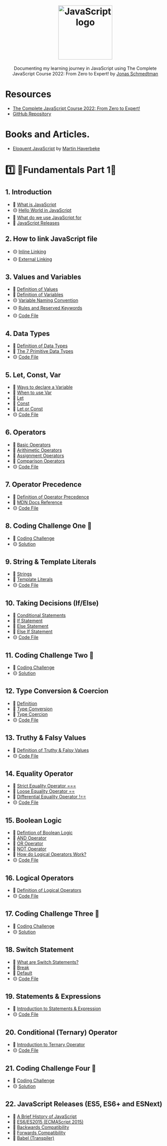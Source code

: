 <h1 align="center">
 <img src="https://user-images.githubusercontent.com/62628408/167905373-02d9fa6c-e4a0-4023-9e51-6c8bcf98a085.png" width="170px" alt="JavaScript logo">
  
</h1>

<p align="center">Documenting my learning journey in JavaScript using The Complete JavaScript Course 2022: From Zero to Expert! by <a href="https://github.com/jonasschmedtmann">Jonas Schmedtman</a></p>

# Resources

- <a href="https://www.udemy.com/course/the-complete-javascript-course/">The Complete JavaScript Course 2022: From Zero to Expert!</a>
- <a href="https://github.com/jonasschmedtmann/complete-javascript-course">GitHub Repository</a>

# Books and Articles.

- <a href="https://eloquentjavascript.net/">Eloquent JavaScript</a> by <a href="https://twitter.com/MarijnJH?ref_src=twsrc%5Egoogle%7Ctwcamp%5Eserp%7Ctwgr%5Eauthor">Martin Haverbeke</a>

# 1️⃣ 🔸Fundamentals Part 1🔸

## 1. Introduction

- 📄 [What is JavaScript](https://github.com/Mount-Blanc/Learn-JavaScript/tree/main/01-Fundamentals-Part-1/00_introduction#what-is-javascript)
- 🟡 [Hello World in JavaScript](https://github.com/Mount-Blanc/Learn-JavaScript/blob/main/01-Fundamentals-Part-1/01_hello_world/Hello_world.js)
- 📄 [What do we use JavaScript for](https://github.com/Mount-Blanc/Learn-JavaScript/tree/main/01-Fundamentals-Part-1/01_hello_world#what-do-we-use-javascript-for)
- 📄 [JavaScript Releases](https://github.com/Mount-Blanc/Learn-JavaScript/tree/main/01-Fundamentals-Part-1/01_hello_world#javascript-releases)

## 2. How to link JavaScript file

- 🟡 [Inline Linking](https://github.com/Mount-Blanc/Learn-JavaScript/tree/main/01-Fundamentals-Part-1/02_javascript_linking#inline-linking)
- 🟡 [External Linking](https://github.com/Mount-Blanc/Learn-JavaScript/tree/main/01-Fundamentals-Part-1/02_javascript_linking#external-linking)

## 3. Values and Variables

- 📄 [Definition of Values](https://github.com/Mount-Blanc/Learn-JavaScript/tree/main/01-Fundamentals-Part-1/03_values_variables#values-and-variables)
- 📄 [Definition of Variables](https://github.com/Mount-Blanc/Learn-JavaScript/tree/main/01-Fundamentals-Part-1/03_values_variables#what-is-a-variable)
- 🟡 [Variable Naming Convention](https://github.com/Mount-Blanc/Learn-JavaScript/tree/main/01-Fundamentals-Part-1/03_values_variables#variable-naming-conventions)
- 🟡 [Rules and Reserved Keywords](https://github.com/Mount-Blanc/Learn-JavaScript/tree/main/01-Fundamentals-Part-1/03_values_variables#rules-in-naming-variables)
- 🟡 [Code File](https://github.com/Mount-Blanc/Learn-JavaScript/blob/main/01-Fundamentals-Part-1/03_values_variables/script.js)

## 4. Data Types

- 📄 [Definition of Data Types](https://github.com/Mount-Blanc/Learn-JavaScript/tree/main/01-Fundamentals-Part-1/04_data_types#data-types)
- 📄 [The 7 Primitive Data Types](https://github.com/Mount-Blanc/Learn-JavaScript/tree/main/01-Fundamentals-Part-1/04_data_types#the-7-primitive-data-types)
- 🟡 [Code File](https://github.com/Mount-Blanc/Learn-JavaScript/blob/main/01-Fundamentals-Part-1/04_data_types/script.js)

## 5. Let, Const, Var

- 📄 [Ways to declare a Variable](https://github.com/Mount-Blanc/Learn-JavaScript/tree/main/01-Fundamentals-Part-1/05_let_const_var#9-let-const-var)
- 📄 [When to use Var](https://github.com/Mount-Blanc/Learn-JavaScript/tree/main/01-Fundamentals-Part-1/05_let_const_var#when-to-use-javascript-var)
- 📄 [Let](https://github.com/Mount-Blanc/Learn-JavaScript/tree/main/01-Fundamentals-Part-1/05_let_const_var#let)
- 📄 [Const](https://github.com/Mount-Blanc/Learn-JavaScript/tree/main/01-Fundamentals-Part-1/05_let_const_var#const)
- 📄 [Let or Const](https://github.com/Mount-Blanc/Learn-JavaScript/tree/main/01-Fundamentals-Part-1/05_let_const_var#let-or-const)
- 🟡 [Code File](https://github.com/Mount-Blanc/Learn-JavaScript/blob/main/01-Fundamentals-Part-1/05_let_const_var/script.js)

## 6. Operators

- 📄 [Basic Operators](https://github.com/Mount-Blanc/Learn-JavaScript/tree/main/01-Fundamentals-Part-1/06_basic_operators#10-basic-operators)
- 📄 [Arithimetic Operators](https://github.com/Mount-Blanc/Learn-JavaScript/tree/main/01-Fundamentals-Part-1/06_basic_operators#arithimetic-operators)
- 📄 [Assignment Operators](https://github.com/Mount-Blanc/Learn-JavaScript/tree/main/01-Fundamentals-Part-1/06_basic_operators#assignment-operator)
- 📄 [Comparison Operators](https://github.com/Mount-Blanc/Learn-JavaScript/tree/main/01-Fundamentals-Part-1/06_basic_operators#comparison-operators)
- 🟡 [Code File](https://github.com/Mount-Blanc/Learn-JavaScript/blob/main/01-Fundamentals-Part-1/06_basic_operators/script.js)

## 7. Operator Precedence

- 📄 [Definition of Operator Precedence](https://github.com/Mount-Blanc/Learn-JavaScript/tree/main/01-Fundamentals-Part-1/07_operator_precedence#11-operator-precedence)
- 🔗 [MDN Docs Reference](https://developer.mozilla.org/en-US/docs/Web/JavaScript/Reference/Operators/Operator_Precedence#table)
- 🟡 [Code File](https://github.com/Mount-Blanc/Learn-JavaScript/blob/main/01-Fundamentals-Part-1/07_operator_precedence/script.js)

## 8. Coding Challenge One 🎉

- 📄 [Coding Challenge](https://github.com/Mount-Blanc/Learn-JavaScript/tree/main/01-Fundamentals-Part-1/08_coding_challenge_1#-coding-challenge-1)
- 🟡 [Solution](https://github.com/Mount-Blanc/Learn-JavaScript/tree/main/01-Fundamentals-Part-1/08_coding_challenge_1#-solution)

## 9. String & Template Literals

- 📄 [Strings](https://github.com/Mount-Blanc/Learn-JavaScript/tree/main/01-Fundamentals-Part-1/09_strings_template_literals#12-strings--template-literals)
- 📄 [Template Literals](https://github.com/Mount-Blanc/Learn-JavaScript/tree/main/01-Fundamentals-Part-1/09_strings_template_literals#12-strings--template-literals)
- 🟡 [Code File](https://github.com/Mount-Blanc/Learn-JavaScript/blob/main/01-Fundamentals-Part-1/09_strings_template_literals/script.js)

## 10. Taking Decisions (If/Else)

- 📄 [Conditional Statements](https://github.com/Mount-Blanc/Learn-JavaScript/tree/main/01-Fundamentals-Part-1/10_taking_decisions_if_else_statements#13-conditional-statements---if-else)
- 📄 [If Statement](https://github.com/Mount-Blanc/Learn-JavaScript/tree/main/01-Fundamentals-Part-1/10_taking_decisions_if_else_statements#if-statement)
- 📄 [Else Statement](https://github.com/Mount-Blanc/Learn-JavaScript/tree/main/01-Fundamentals-Part-1/10_taking_decisions_if_else_statements#else-statement)
- 📄 [Else If Statement]()
- 🟡 [Code File](https://github.com/Mount-Blanc/Learn-JavaScript/blob/main/01-Fundamentals-Part-1/10_taking_decisions_if_else_statements/script.js)

## 11. Coding Challenge Two 🎉

- 📄 [Coding Challenge](https://github.com/Mount-Blanc/Learn-JavaScript/tree/main/01-Fundamentals-Part-1/11_coding_challenge_2#-coding-challenge-2)
- 🟡 [Solution](https://github.com/Mount-Blanc/Learn-JavaScript/tree/main/01-Fundamentals-Part-1/11_coding_challenge_2#solution)

## 12. Type Conversion & Coercion

- 📄 [Definition](https://github.com/Mount-Blanc/Learn-JavaScript/tree/main/01-Fundamentals-Part-1/12_type_conversion_coercion#14-type-conversion-and-coercion)
- 📄 [Type Conversion](https://github.com/Mount-Blanc/Learn-JavaScript/tree/main/01-Fundamentals-Part-1/12_type_conversion_coercion#type-conversion)
- 📄 [Type Coercion](https://github.com/Mount-Blanc/Learn-JavaScript/tree/main/01-Fundamentals-Part-1/12_type_conversion_coercion#type-coercion)
- 🟡 [Code File](https://github.com/Mount-Blanc/Learn-JavaScript/blob/main/01-Fundamentals-Part-1/12_type_conversion_coercion/script.js)

## 13. Truthy & Falsy Values

- 📄 [Definition of Truthy & Falsy Values]()
- 🟡 [Code File](https://github.com/Mount-Blanc/Learn-JavaScript/blob/main/01-Fundamentals-Part-1/13_truthy_falsy_values/script.js)

## 14. Equality Operator

- 📄 [Strict Equality Operator ===](https://github.com/Mount-Blanc/Learn-JavaScript/tree/main/01-Fundamentals-Part-1/14_equality_operators#15-equality-operators)
- 📄 [Loose Equality Operator ==](https://github.com/Mount-Blanc/Learn-JavaScript/tree/main/01-Fundamentals-Part-1/14_equality_operators#15-equality-operators)
- 📄 [Differential Equality Operator !==](https://github.com/Mount-Blanc/Learn-JavaScript/tree/main/01-Fundamentals-Part-1/14_equality_operators#different-operator)
- 🟡 [Code File](https://github.com/Mount-Blanc/Learn-JavaScript/blob/main/01-Fundamentals-Part-1/14_equality_operators/script.js)

## 15. Boolean Logic

- 📄 [Defintion of Boolean Logic](https://github.com/Mount-Blanc/Learn-JavaScript/tree/main/01-Fundamentals-Part-1/15_boolean_logic#16-boolean-logic-and-or--not-operators)
- 📄 [AND Operator](https://github.com/Mount-Blanc/Learn-JavaScript/tree/main/01-Fundamentals-Part-1/15_boolean_logic#and-operator)
- 📄 [OR Operator](https://github.com/Mount-Blanc/Learn-JavaScript/tree/main/01-Fundamentals-Part-1/15_boolean_logic#or-operator)
- 📄 [NOT Operator](https://github.com/Mount-Blanc/Learn-JavaScript/tree/main/01-Fundamentals-Part-1/15_boolean_logic#not-operator)
- 📄 [How do Logical Operators Work?](https://github.com/Mount-Blanc/Learn-JavaScript/tree/main/01-Fundamentals-Part-1/15_boolean_logic#how-do-these-logical-operators-work)
- 🟡 [Code File](https://github.com/Mount-Blanc/Learn-JavaScript/blob/main/01-Fundamentals-Part-1/15_boolean_logic/script.js)

## 16. Logical Operators

- 📄 [Definition of Logical Operators](https://github.com/Mount-Blanc/Learn-JavaScript/tree/main/01-Fundamentals-Part-1/16_logical_operators#17-logical-operators)
- 🟡 [Code File](https://github.com/Mount-Blanc/Learn-JavaScript/blob/main/01-Fundamentals-Part-1/16_logical_operators/script.js)

## 17. Coding Challenge Three 🎉

- 📄 [Coding Challenge](https://github.com/Mount-Blanc/Learn-JavaScript/tree/main/01-Fundamentals-Part-1/17_coding_challenge_3#-coding-challenge-3)
- 🟡 [Solution](https://github.com/Mount-Blanc/Learn-JavaScript/tree/main/01-Fundamentals-Part-1/17_coding_challenge_3#-solution)

## 18. Switch Statement

- 📄 [What are Switch Statements?](https://github.com/Mount-Blanc/Learn-JavaScript/tree/main/01-Fundamentals-Part-1/18_switch_statement#18-switch-statement)
- 📄 [Break](https://github.com/Mount-Blanc/Learn-JavaScript/tree/main/01-Fundamentals-Part-1/18_switch_statement#break)
- 📄 [Default](https://github.com/Mount-Blanc/Learn-JavaScript/tree/main/01-Fundamentals-Part-1/18_switch_statement#default)
- 🟡 [Code File](https://github.com/Mount-Blanc/Learn-JavaScript/blob/main/01-Fundamentals-Part-1/18_switch_statement/script.js)

## 19. Statements & Expressions

- 📄 [Introduction to Statements & Expression](https://github.com/Mount-Blanc/Learn-JavaScript/tree/main/01-Fundamentals-Part-1/19_statements_expressions#19-statements--expressions)
- 🟡 [Code File](https://github.com/Mount-Blanc/Learn-JavaScript/blob/main/01-Fundamentals-Part-1/19_statements_expressions/script.js)

## 20. Conditional (Ternary) Operator

- 📄 [Introduction to Ternary Operator](https://github.com/Mount-Blanc/Learn-JavaScript/tree/main/01-Fundamentals-Part-1/20_conditional_ternary_operator#20-conditional-ternary-operator)
- 🟡 [Code File](https://github.com/Mount-Blanc/Learn-JavaScript/blob/main/01-Fundamentals-Part-1/20_conditional_ternary_operator/script.js)

## 21. Coding Challenge Four 🎉

- 📄 [Coding Challenge](https://github.com/Mount-Blanc/Learn-JavaScript/tree/main/01-Fundamentals-Part-1/21_coding_challenge_4#coding-challenge-4-)
- 🟡 [Solution]()

## 22. JavaScript Releases (ES5, ES6+ and ESNext)

- 📄 [A Brief History of JavaScript]()
- 📄 [ES6/ES2015 (ECMAScript 2015)]()
- 📄 [Backwards Compatibility]()
- 📄 [Forwards Compatibility]()
- 📄 [Babel (Transpiler)]()
